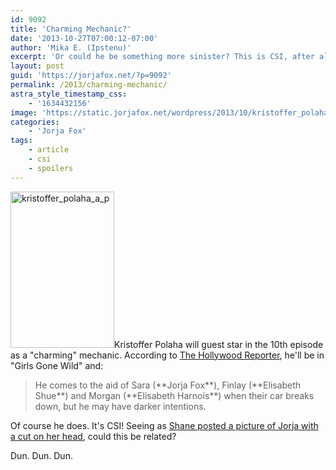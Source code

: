 ```yaml
---
id: 9092
title: 'Charming Mechanic?'
date: '2013-10-27T07:00:12-07:00'
author: 'Mika E. (Ipstenu)'
excerpt: 'Or could he be something more sinister? This is CSI, after all.'
layout: post
guid: 'https://jorjafox.net/?p=9092'
permalink: /2013/charming-mechanic/
astra_style_timestamp_css:
    - '1634432156'
image: 'https://static.jorjafox.net/wordpress/2013/10/kristoffer_polaha_a_p.jpg'
categories:
    - 'Jorja Fox'
tags:
    - article
    - csi
    - spoilers
---
```


<img class="alignleft size-medium wp-image-9093" alt="kristoffer_polaha_a_p" src="//static.jorjafox.net/wordpress/2013/10/kristoffer_polaha_a_p.jpg" width="166" height="250" />Kristoffer Polaha will guest star in the 10th episode as a "charming" mechanic. According to <a href="http://www.hollywoodreporter.com/live-feed/csi-kristoffer-polaha-guest-star-650801">The Hollywood Reporter</a>, he'll be in "Girls Gone Wild" and:
<blockquote>He comes to the aid of Sara (**Jorja Fox**), Finlay (**Elisabeth Shue**) and Morgan (**Elisabeth Harnois**) when their car breaks down, but he may have darker intentions.</blockquote>
Of course he does. It's CSI! Seeing as <a title="Shane Gone Wild" href="https://jorjafox.net/2013/shane-gone-wild/">Shane posted a picture of Jorja with a cut on her head</a>, could this be related?

Dun. Dun. Dun.
